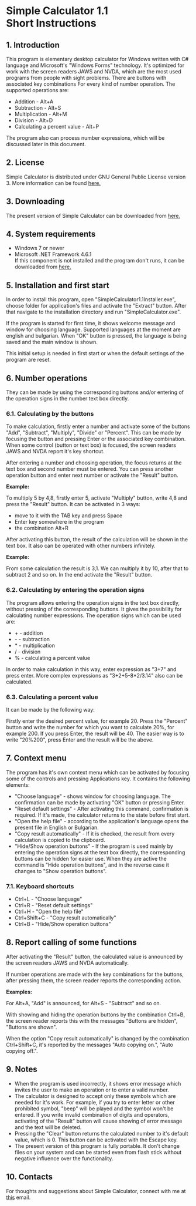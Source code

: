 <h1>Simple Calculator 1.1<br />
Short Instructions<br />

<a name="toc1"></a>
<h2>1. Introduction</h2>

<p>
This program is elementary desktop calculator for Windows written with C# language and Microsoft's "Windows Forms" technology. It's optimized for work with the screen readers JAWS and NVDA, which are the most used programs from people with sight problems. There are buttons with associated key combinations For every kind of number operation. The supported operations are:
</p>
<ul>
<li>Addition - Alt+A</li>
<li>Subtraction - Alt+S</li>
<li>Multiplication - Alt+M</li>
<li>Division - Alt+D</li>
<li>Calculating a percent value - Alt+P</li>
</ul>
</p>
<p>
The program also can process number expressions, which will be discussed later in this document.
</p>

<a name="toc2"></a>
<h2>2. License</h2>

<p>
 Simple Calculator is distributed under GNU General Public License version 3. More information can be found <A Href="https://github.com/stefantsvyatkov/simple-calculator/blob/master/LICENSE.md">here.</A>
</p>

<a name="toc3"></a>
<h2>3. Downloading</h2>

<p>
The present version of Simple Calculator can be downloaded from <A Href="https://github.com/stefantsvyatkov/simple-calculator/releases">here.</A>
</p>

<a name="toc4"></a>
<h2>4. System requirements</h2>

<ul>
<li>Windows 7 or newer</li>
<li>Microsoft .NET Framework 4.6.1<br />
 If this component is not installed and the program don't runs, it can be downloaded from <a href="https://download.microsoft.com/download/3/5/9/35980F81-60F4-4DE3-88FC-8F962B97253B/NDP461-KB3102438-Web.exe">here.</a>
</li>
</ul>

<a name="toc5"></a>
<h2>5. Installation and first start</h2>

<p>
In order to install this program, open "SimpleCalculator1.1Installer.exe", choose folder for application's files and activate the "Extract" button. After that navigate to the installation directory and run "SimpleCalculator.exe".
</p>
<p>
If the program is started for first time, it shows welcome message and window for choosing language. Supported languages at the moment are english and bulgarian. When "OK" button is pressed, the language is being saved and the main window is shown.
</p>
<p>
This initial setup is needed in first start or when the default settings of the program are reset.
</p>

<a name="toc6"></a>
<h2>6. Number operations</h2>

<p>
They can be made by using the corresponding buttons and/or entering of the operation signs in the number text box directly.
</p>

<a name="toc61"></a>
<h3>6.1. Calculating by the buttons</h3>

<p>
To make calculation, firstly enter a number and activate some of the buttons "Add", "Subtract", "Multiply", "Divide" or "Percent". This can be made by focusing the button and pressing Enter or the associated key combination. When some control (button or text box) is focused, the screen readers JAWS and NVDA report it's key shortcut.
</p>
<p>
After entering a number and choosing operation, the focus returns at the text box and second number must be entered. You can press another operation button and enter next number or activate the "Result" button.
</p>
<p><strong>
Example:
</p></strong>
<p>
To multiply 5 by 4,8, firstly enter 5, activate "Multiply" button, write 4,8 and press the "Result" button. It can be activated in 3 ways:
</p>
<ul>
<li>move to it with the TAB key and press Space</li>
<li>Enter key somewhere in the program</li>
<li>the combination Alt+R</li>
</ul>
<p>
After activating this button, the result of the calculation will be shown in the text box. It also can be operated with other numbers infinitely.
</p>
<p><strong>
Example:
</p></strong>
<p>
From some calculation the result is 3,1. We can multiply it by 10, after that to subtract 2 and so on. In the end activate the "Result" button.
</p>

<a name="toc62"></a>
<h3>6.2. Calculating by entering the operation signs</h3>

<p>
The program allows entering the operation signs in the text box directly, without pressing of the corresponding buttons. It gives the possibility for calculating number expressions. The operation signs which can be used are:
</p>
<ul>
<li>+ - addition</li>
<li>- - subtraction</li>
<li>* - multiplication</li>
<li>/ - division</li>
<li>% - calculating a percent value</li>
</ul>
<p>
In order to make calculation in this way, enter expression as "3+7" and press enter. More complex expressions as "3+2+5-8*2/3.14" also can be calculated.
</p>

<a name="toc63"></a>
<h3>6.3. Calculating a percent value</h3>

<p>
It can be made by the following way:
</p>
<p>
Firstly enter the desired percent value, for example 20. Press the "Percent" button and write the number for which you want to calculate 20%, for example 200. If you press Enter, the result will be 40. The easier way is to write "20%200", press Enter and the result will be the above.
</p>

<a name="toc7"></a>
<h2>7. Context menu</h2>

<p>
The program has it's own context menu which can be activated by focusing some of the controls and pressing Applications key. It contains the following elements:
</p>
<ul>
<li>"Choose language" - shows window for choosing language. The confirmation can be made by activating "OK" button or pressing Enter.</li>
<li>"Reset default settings" - After activating this command, confirmation is required. If it's made, the calculator returns to the state before first start.</li>
<li>"Open the help file" - according to the application's language opens the present file in English or Bulgarian.</li>
<li>"Copy result automatically" - If it is checked, the result from every calculation is copied to the clipboard.</li>
<li>"Hide/Show operation buttons" - If the program is used mainly by entering the operation signs at the text box directly, the corresponding buttons can be hidden for easier use. When they are active the command is "Hide operation buttons", and in the reverse case it changes to "Show operation buttons".</li>
</ul>

<a name="toc71"></a>
<h3>7.1. Keyboard shortcuts</h3>

<ul>
<li>Ctrl+L - "Choose language"</li>
<li>Ctrl+R - "Reset default settings"</li>
<li>Ctrl+H - "Open the help file"</li>
<li>Ctrl+Shift+C - "Copy result automatically"</li>
<li>Ctrl+B - "Hide/Show operation buttons"</li>
</ul>

<a name="toc8"></a>
<h2>8. Report calling of some functions</h2>

<p>
After activating the "Result" button, the calculated value is announced by the screen readers JAWS and NVDA automatically.
</p>
<p>
If number operations are made with the key combinations for the buttons, after pressing them, the screen reader reports the corresponding action.
</p>
<p><strong>
Examples:
</p></strong>
<p>
For Alt+A, "Add" is announced, for Alt+S - "Subtract" and so on.
</p>
<p>
With showing and hiding the operation buttons by the combination Ctrl+B, the screen reader reports this with the messages "Buttons are hidden", "Buttons are shown".
</p>
<p>
When the option "Copy result automatically" is changed by the combination Ctrl+Shift+C, it's reported by the messages "Auto copying on.", "Auto copying off.".
</p>

<a name="toc9"></a>
<h2>9. Notes</h2>

<ul>
<li>When the program is used incorrectly, it shows error message which invites the user to make an operation or to enter a valid number.</li>
<li>The calculator is designed to accept only these symbols which are needed for it's work. For example, if you try to enter letter or other prohibited symbol, "beep" will be played and the symbol won't be entered. If you write invalid combination of digits and operators, activating of the "Result" button will cause showing of error message and the text will be deleted.</li>
<li>Pressing the "Clear" button returns the calculated number to it's default value, which is 0. This button can be activated with the Escape key.</li>
<li>The present version of this program is fully portable. It don't change files on your system and can be started even from flash stick without negative influence over the functionality.</li>
</ul>

<a name="toc10"></a>
<h2>10. Contacts</h2>

<p>
For thoughts and suggestions about Simple Calculator, connect with me at <a href="mailto:stefcho.cvetkov@gmail.com">this</a> email.
</p>